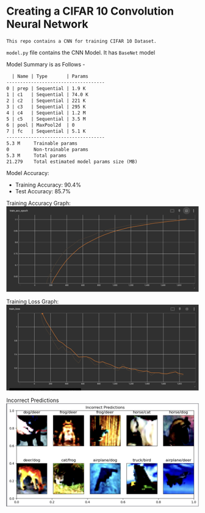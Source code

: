 # Creating a CIFAR 10 Convolution Neural Network

    This repo contains a CNN for training CIFAR 10 Dataset.

`model.py` file contains the CNN Model. It has `BaseNet` model

Model Summary is as Follows -

```
  | Name | Type       | Params
------------------------------------
0 | prep | Sequential | 1.9 K 
1 | c1   | Sequential | 74.0 K
2 | c2   | Sequential | 221 K 
3 | c3   | Sequential | 295 K 
4 | c4   | Sequential | 1.2 M 
5 | c5   | Sequential | 3.5 M 
6 | pool | MaxPool2d  | 0     
7 | fc   | Sequential | 5.1 K 
------------------------------------
5.3 M     Trainable params
0         Non-trainable params
5.3 M     Total params
21.279    Total estimated model params size (MB)
```

Model Accuracy:
- Training Accuracy: 90.4%
- Test Accuracy: 85.7%

Training Accuracy Graph:
![Training Accuracy Graph](<CleanShot 2023-08-04 at 10.28.10@2x.png>)

Training Loss Graph:
![Training Loss Graph](<CleanShot 2023-08-04 at 10.29.04@2x.png>)


Incorrect Predictions
![Incorrect Predictions](<CleanShot 2023-08-04 at 10.30.53@2x.png>)